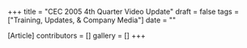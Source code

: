 +++
title = "CEC 2005 4th Quarter Video Update"
draft = false
tags = ["Training, Updates, & Company Media"]
date = ""

[Article]
contributors = []
gallery = []
+++